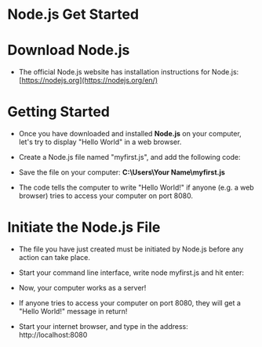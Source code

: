 # Node.js Get Started

# Download Node.js
* The official Node.js website has installation instructions for Node.js: [https://nodejs.org](https://nodejs.org/en/)

# Getting Started
* Once you have downloaded and installed __Node.js__ on your computer, let's try to display "Hello World" in a web browser.

* Create a Node.js file named "myfirst.js", and add the following code:

* Save the file on your computer: __C:\Users\Your Name\myfirst.js__

* The code tells the computer to write "Hello World!" if anyone (e.g. a web browser) tries to access your computer on port 8080.

# Initiate the Node.js File
* The file you have just created must be initiated by Node.js before any action can take place.

* Start your command line interface, write node myfirst.js and hit enter:

* Now, your computer works as a server!

* If anyone tries to access your computer on port 8080, they will get a "Hello World!" message in return!

* Start your internet browser, and type in the address: http://localhost:8080